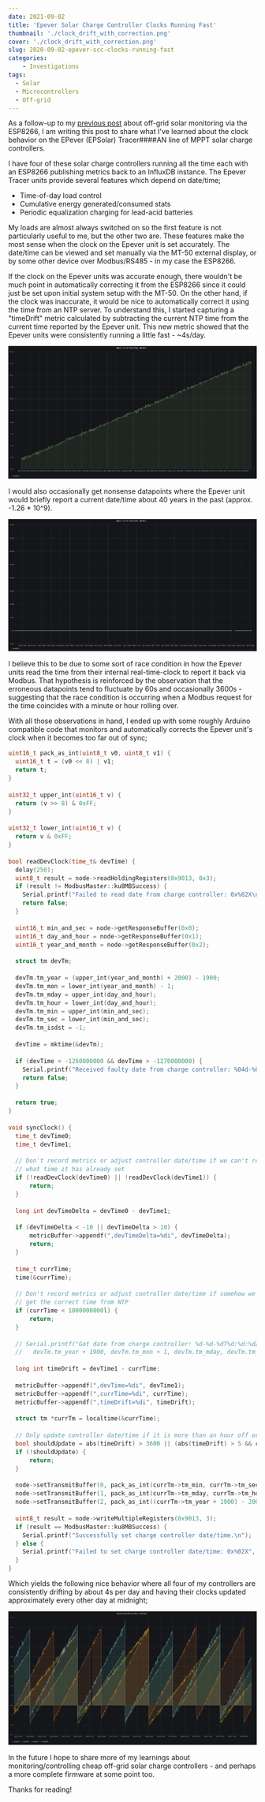 ```yaml
---
date: 2021-09-02
title: 'Epever Solar Charge Controller Clocks Running Fast'
thumbnail: './clock_drift_with_correction.png'
cover: './clock_drift_with_correction.png'
slug: 2020-09-02-epever-scc-clocks-running-fast
categories:
    - Investigations
tags:
  - Solar
  - Microcontrollers
  - Off-grid
---
```


As a follow-up to my [previous post](./2020-10-27-epever-esp-8266-controller) about off-grid solar monitoring via the ESP8266, I am writing this post to share what I've learned about the clock behavior on the EPever (EPSolar) Tracer####AN line of MPPT solar charge controllers.

I have four of these solar charge controllers running all the time each with an ESP8266 publishing metrics back to an InfluxDB instance. The Epever Tracer units provide several features which depend on date/time;

* Time-of-day load control
* Cumulative energy generated/consumed stats
* Periodic equalization charging for lead-acid batteries

My loads are almost always switched on so the first feature is not particularly useful to me, but the other two are. These features make the most sense when the clock on the Epever unit is set accurately. The date/time can be viewed and set manually via the MT-50 external display, or by some other device over Modbus/RS485 - in my case the ESP8266.

If the clock on the Epever units was accurate enough, there wouldn't be much point in automatically correcting it from the ESP8266 since it could just be set upon initial system setup with the MT-50. On the other hand, if the clock was inaccurate, it would be nice to automatically correct it using the time from an NTP server. To understand this, I started capturing a "timeDrift" metric calculated by subtracting the current NTP time from the current time reported by the Epever unit. This new metric showed that the Epever units were consistently running a little fast - ~4s/day.

![Single time drift metric](./time_drift_metric.png)

I would also occasionally get nonsense datapoints where the Epever unit would briefly report a current date/time about 40 years in the past (approx. -1.26 * 10^9).

![Clock race condition](./clock_race_condition.png)

I believe this to be due to some sort of race condition in how the Epever units read the time from their internal real-time-clock to report it back via Modbus. That hypothesis is reinforced by the observation that the erroneous datapoints tend to fluctuate by 60s and occasionally 3600s - suggesting that the race condition is occurring when a Modbus request for the time coincides with a minute or hour rolling over.

With all those observations in hand, I ended up with some roughly Arduino compatible code that monitors and automatically corrects the Epever unit's clock when it becomes too far out of sync;

```c++
uint16_t pack_as_int(uint8_t v0, uint8_t v1) {
  uint16_t t = (v0 << 8) | v1;
  return t;
}

uint32_t upper_int(uint16_t v) {
  return (v >> 8) & 0xFF;
}

uint32_t lower_int(uint16_t v) {
  return v & 0xFF;
}

bool readDevClock(time_t& devTime) {
  delay(250);
  uint8_t result = node->readHoldingRegisters(0x9013, 0x3);
  if (result != ModbusMaster::ku8MBSuccess) {
    Serial.printf("Failed to read date from charge controller: 0x%02X\n", result);
    return false;
  }

  uint16_t min_and_sec = node->getResponseBuffer(0x0);
  uint16_t day_and_hour = node->getResponseBuffer(0x1);
  uint16_t year_and_month = node->getResponseBuffer(0x2);

  struct tm devTm;

  devTm.tm_year = (upper_int(year_and_month) + 2000) - 1900;
  devTm.tm_mon = lower_int(year_and_month) - 1;
  devTm.tm_mday = upper_int(day_and_hour);
  devTm.tm_hour = lower_int(day_and_hour);
  devTm.tm_min = upper_int(min_and_sec);
  devTm.tm_sec = lower_int(min_and_sec);
  devTm.tm_isdst = -1;

  devTime = mktime(&devTm);

  if (devTime < -1260000000 && devTime > -1270000000) {
    Serial.printf("Received faulty date from charge controller: %04d-%02d-%02dT%02d:%02d:%02dZ\n", devTm.tm_year + 1900, devTm.tm_mon + 1, devTm.tm_mday, devTm.tm_hour, devTm.tm_min, devTm.tm_sec);
    return false;
  }

  return true;
}

void syncClock() {
  time_t devTime0;
  time_t devTime1;

  // Don't record metrics or adjust controller date/time if we can't reliably tell
  // what time it has already set
  if (!readDevClock(devTime0) || !readDevClock(devTime1)) {
      return;
  }

  long int devTimeDelta = devTime0 - devTime1;

  if (devTimeDelta < -10 || devTimeDelta > 10) {
      metricBuffer->appendf(",devTimeDelta=%di", devTimeDelta);
      return;
  }

  time_t currTime;
  time(&currTime);

  // Don't record metrics or adjust controller date/time if somehow we didn't
  // get the correct time from NTP
  if (currTime < 1000000000l) {
      return;
  }

  // Serial.printf("Got date from charge controller: %d-%d-%dT%d:%d:%dZ (currTime = %ld, devTime = %ld, drift = %ld)\n",
  //   devTm.tm_year + 1900, devTm.tm_mon + 1, devTm.tm_mday, devTm.tm_hour, devTm.tm_min, devTm.tm_sec, currTime, devTime, devTime - currTime);

  long int timeDrift = devTime1 - currTime;

  metricBuffer->appendf(",devTime=%di", devTime1);
  metricBuffer->appendf(",currTime=%di", currTime);
  metricBuffer->appendf(",timeDrift=%di", timeDrift);

  struct tm *currTm = localtime(&currTime);

  // Only update controller date/time if it is more than an hour off or we're in the first five minutes of the day
  bool shouldUpdate = abs(timeDrift) > 3600 || (abs(timeDrift) > 5 && currTm->tm_hour == 0 && currTm->tm_min <= 5);
  if (!shouldUpdate) {
      return;
  }

  node->setTransmitBuffer(0, pack_as_int(currTm->tm_min, currTm->tm_sec));
  node->setTransmitBuffer(1, pack_as_int(currTm->tm_mday, currTm->tm_hour));
  node->setTransmitBuffer(2, pack_as_int((currTm->tm_year + 1900) - 2000, currTm->tm_mon + 1));

  uint8_t result = node->writeMultipleRegisters(0x9013, 3);
  if (result == ModbusMaster::ku8MBSuccess) {
    Serial.printf("Successfully set charge controller date/time.\n");
  } else {
    Serial.printf("Failed to set charge controller date/time: 0x%02X", result);
  }
}
```

Which yields the following nice behavior where all four of my controllers are consistently drifting by about 4s per day and having their clocks updated approximately every other day at midnight;

![Clock drift with correction](./clock_drift_with_correction.png)

In the future I hope to share more of my learnings about monitoring/controlling cheap off-grid solar charge controllers - and perhaps a more complete firmware at some point too.

Thanks for reading!